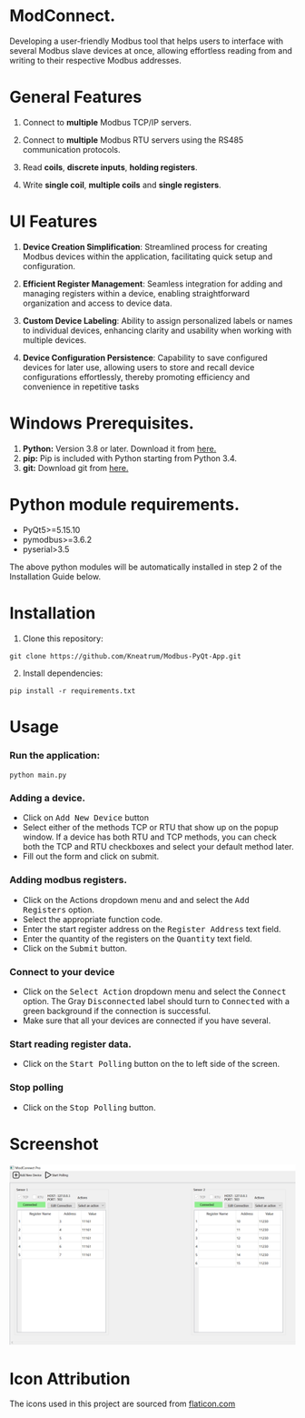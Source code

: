 # ModConnect.
Developing a user-friendly Modbus tool that helps users to interface with several Modbus slave devices at once, allowing effortless reading from and writing to their respective Modbus addresses.

# General Features
1. Connect to **multiple** Modbus TCP/IP servers.

2. Connect to **multiple** Modbus RTU servers using the RS485 communication protocols.

3. Read **coils**, **discrete inputs**, **holding registers**.

5. Write **single coil**, **multiple coils** and **single registers**.

# UI Features
1.  **Device Creation Simplification**: Streamlined process for creating Modbus devices within the application, facilitating quick setup and configuration.
    
2.  **Efficient Register Management**: Seamless integration for adding and managing registers within a device, enabling straightforward organization and access to device data.
 
3.  **Custom Device Labeling**: Ability to assign personalized labels or names to individual devices, enhancing clarity and usability when working with multiple devices.
    
4.  **Device Configuration Persistence**: Capability to save configured devices for later use, allowing users to store and recall device configurations effortlessly, thereby promoting efficiency and convenience in repetitive tasks


# Windows Prerequisites.
1. **Python:** Version 3.8 or later. Download it from [here.](https://www.python.org/)
2. **pip:** Pip is included with Python starting from Python 3.4.
3. **git:** Download git from [here.](https://git-scm.com/downloads)

# Python module requirements.
* PyQt5>=5.15.10
* pymodbus>=3.6.2
* pyserial>3.5

The above python modules will be automatically installed in step 2 of the Installation Guide below.


# Installation

1.  Clone this repository:
 ```
 git clone https://github.com/Kneatrum/Modbus-PyQt-App.git
 ```
2. Install dependencies:
 ```
 pip install -r requirements.txt
 ```

# Usage

   ### Run the application:
```
python main.py
```
   ### Adding a device.
   * Click on <kbd>Add New Device</kbd> button
   * Select either of the methods TCP or RTU that show up on the popup window. If a device has both RTU and TCP methods, you can check both the TCP and RTU checkboxes and select your default method later.
   * Fill out the form and click on submit.
   ### Adding modbus registers.
   * Click on the Actions dropdown menu and and select the <kbd>Add Registers</kbd> option.
   * Select the appropriate function code.
   * Enter the start register address on the <kbd>Register Address</kbd> text field.
   * Enter the quantity of the registers on the <kbd>Quantity</kbd> text field.
   * Click on the <kbd>Submit</kbd> button.
   ### Connect to your device
   * Click on the <kbd>Select Action</kbd> dropdown menu and select the <kbd>Connect</kbd> option. The Gray <kbd>Disconnected</kbd> label should turn to <kbd>Connected</kbd> with a green background if the connection is successful.
   * Make sure that all your devices are connected if you have several.
   ### Start reading register data.
   * Click on the <kbd>Start Polling</kbd> button on the to left side of the screen.
   ### Stop polling
   * Click on the <kbd>Stop Polling</kbd> button.


# Screenshot
![alt text](resources/Capture.PNG)


# Icon Attribution
The icons used in this project are sourced from [flaticon.com](https://www.flaticon.com)